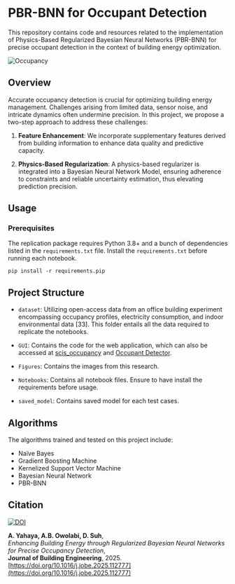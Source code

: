 # PBR-BNN for Occupant Detection

This repository contains code and resources related to the implementation of Physics-Based Regularized Bayesian Neural Networks (PBR-BNN) for precise occupant detection in the context of building energy optimization.

![Occupancy](Figures/Research_Framework.png)

## Overview

Accurate occupancy detection is crucial for optimizing building energy management. Challenges arising from limited data, sensor noise, and intricate dynamics often undermine precision. In this project, we propose a two-step approach to address these challenges:

1. **Feature Enhancement**: We incorporate supplementary features derived from building information to enhance data quality and predictive capacity.

2. **Physics-Based Regularization**: A physics-based regularizer is integrated into a Bayesian Neural Network Model, ensuring adherence to constraints and reliable uncertainty estimation, thus elevating prediction precision.

## Usage

### Prerequisites

The replication package requires Python 3.8+ and a bunch of dependencies listed in the `requirements.txt` file. Install the `requirements.txt` before running each notebook.

```
pip install -r requirements.pip
```

## Project Structure

- `dataset`: Utilizing open-access data from an office building experiment encompassing occupancy profiles, electricity consumption, and indoor environmental data [33]. This folder entails all the data required to replicate the notebooks.

- `GUI`: Contains the code for the web application, which can also be accessed at [scis_occupancy](https://scisoccupancy.streamlit.app/) and [Occupant Detector](https://huggingface.co/spaces/Allmen/Occupancy-Detection).
- `Figures`: Contains the images from this research.
- `Notebooks`: Contains all notebook files. Ensure to have install the requirements before usage.
- `saved_model`: Contains saved model for each test cases.

## Algorithms

The algorithms trained and tested on this project include:

- Naïve Bayes
- Gradient Boosting Machine
- Kernelized Support Vector Machine
- Bayesian Neural Network
- PBR-BNN

## Citation

[![DOI](https://img.shields.io/badge/DOI-10.1016/j.jobe.2025.112777-blue.svg)](https://doi.org/10.1016/j.jobe.2025.112777)

**A. Yahaya, A.B. Owolabi, D. Suh**,  
*Enhancing Building Energy through Regularized Bayesian Neural Networks for Precise Occupancy Detection*,  
**Journal of Building Engineering**, 2025.  
[https://doi.org/10.1016/j.jobe.2025.112777](https://doi.org/10.1016/j.jobe.2025.112777)

